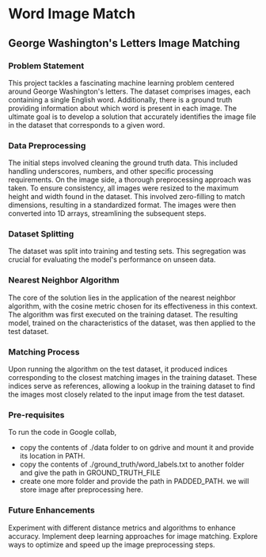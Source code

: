 # Word Image Match

## George Washington's Letters Image Matching
### Problem Statement
This project tackles a fascinating machine learning problem centered around George Washington's letters. The dataset comprises images, each containing a single English word. Additionally, there is a ground truth providing information about which word is present in each image. The ultimate goal is to develop a solution that accurately identifies the image file in the dataset that corresponds to a given word.

### Data Preprocessing
The initial steps involved cleaning the ground truth data. This included handling underscores, numbers, and other specific processing requirements. On the image side, a thorough preprocessing approach was taken. To ensure consistency, all images were resized to the maximum height and width found in the dataset. This involved zero-filling to match dimensions, resulting in a standardized format. The images were then converted into 1D arrays, streamlining the subsequent steps.

### Dataset Splitting
The dataset was split into training and testing sets. This segregation was crucial for evaluating the model's performance on unseen data.

### Nearest Neighbor Algorithm
The core of the solution lies in the application of the nearest neighbor algorithm, with the cosine metric chosen for its effectiveness in this context. The algorithm was first executed on the training dataset. The resulting model, trained on the characteristics of the dataset, was then applied to the test dataset.

### Matching Process
Upon running the algorithm on the test dataset, it produced indices corresponding to the closest matching images in the training dataset. These indices serve as references, allowing a lookup in the training dataset to find the images most closely related to the input image from the test dataset.

### Pre-requisites  
To run the code in Google collab, 
- copy the contents of ./data folder to on gdrive and mount it and provide its location in PATH.
- copy the contents of ./ground_truth/word_labels.txt to another folder and give the path in GROUND_TRUTH_FILE
- create one more folder and provide the path in PADDED_PATH. we will store image after preprocessing here.


### Future Enhancements
Experiment with different distance metrics and algorithms to enhance accuracy.
Implement deep learning approaches for image matching.
Explore ways to optimize and speed up the image preprocessing steps.